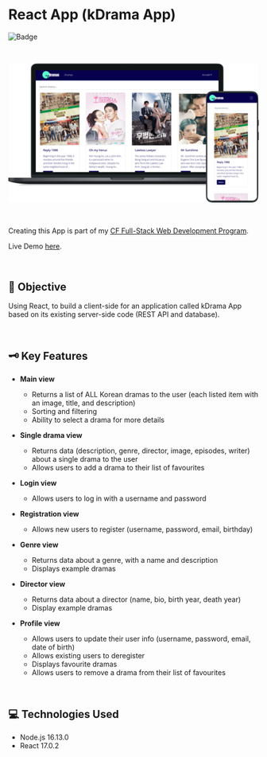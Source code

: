 # React App (kDrama App)
![Badge](https://img.shields.io/badge/demo-online-green)

<p>&nbsp;</p>

<p align="center">
    <img src="./src/img/mydramas.png" alt="App demo image" />
</p>

<p>&nbsp;</p>

Creating this App is part of my [CF Full-Stack Web Development Program](https://careerfoundry.com/en/courses/become-a-web-developer/).

Live Demo [here](https://mydrama.netlify.app/).

<p>&nbsp;</p>

## 📝 Objective
Using React, to build a client-side for an application called kDrama App based on its existing server-side code (REST API and database).

<p>&nbsp;</p>

## 🗝️ Key Features
* **Main view**
    * Returns a list of ALL Korean dramas to the user (each listed item with an image, title, and description)
    * Sorting and filtering
    * Ability to select a drama for more details
* **Single drama view**
    * Returns data (description, genre, director, image, episodes, writer) about a single drama to the user
    * Allows users to add a drama to their list of favourites
* **Login view**
    * Allows users to log in with a username and password
* **Registration view**
   * Allows new users to register (username, password, email, birthday)

* **Genre view**
    * Returns data about a genre, with a name and description
    * Displays example dramas

* **Director view**
    * Returns data about a director (name, bio, birth year, death year)
    * Display example dramas

* **Profile view**
    * Allows users to update their user info (username, password, email, date of birth)
    * Allows existing users to deregister
    * Displays favourite dramas
    * Allows users to remove a drama from their list of favourites

<p>&nbsp;</p>

## 💻 Technologies Used
* Node.js 16.13.0
* React 17.0.2
